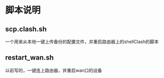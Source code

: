 # 脚本说明

## scp.clash.sh

一个用来从本地一键上传备份的配置文件，并重启路由器上的shellClash的脚本

## restart_wan.sh

以前写的，一键连上路由器，并重启wan口的设备